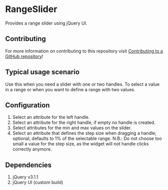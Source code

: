 # RangeSlider

Provides a range slider using jQuery UI. 

## Contributing

For more information on contributing to this repository visit [Contributing to a GitHub repository](https://world.mendix.com/display/howto50/Contributing+to+a+GitHub+repository)!

## Typical usage scenario

Use this when you need a slider with one or two handles. 
To select a value in a range or when you want to define a range with two values.
 
## Configuration

1. Select an attribute for the left handle.
2. Select an attribute for the right handle, if empty no handle is created.
3. Select attributes for the min and max values on the slider.
4. Select an attribute that defines the step size when dragging a handle; optional, defaults to 1% of the selectable range.
	N.B.: Do not choose too small a value for the step size, as the widget will not handle clicks correctly anymore.


## Dependencies

1. jQuery v3.1.1
2. jQuery UI (custom build)
